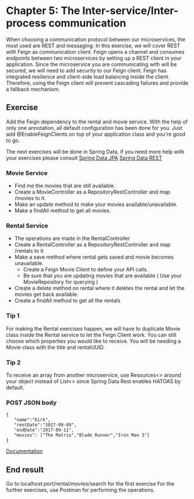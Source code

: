 # Chapter 5: The Inter-service/Inter-process communication 
When choosing a communication protocol between our microservices, the most used are REST and messaging. 
In this exercise, we will cover REST with Feign as communication client. 
Feign opens a channel and consumes endpoints between two microservices by setting up a REST client in your application.
Since the microservice you are communicating with will be secured, we will need to add security to our Feign client. 
Feign has integrated resilience and client-side load balancing inside the client.
Therefore, using the Feign client will prevent cascading failures and provide a fallback mechanism.

## Exercise 
Add the Feign dependency to the rental and movie service.
With the help of only one annotation, all default configuration has been done for you.
Just add @EnableFeignClients on top of your application class and you're good to go.

The next exercises will be done in Spring Data, if you need more help with your exercises please consult 
[Spring Data JPA](https://docs.spring.io/spring-data/jpa/docs/1.11.6.RELEASE/reference/html/)
[Spring Data REST](https://docs.spring.io/spring-data/rest/docs/current/reference/html/)

### Movie Service
* Find me the movies that are still available.
* Create a MovieController as a RepositoryRestController and map /movies to it.
 * Make an update method to make your movies available/unavailable.
 * Make a findAll method to get all movies.

### Rental Service
* The operations are made in the RentalController
* Create a RentalController as a RepositoryRestController and map /rentals to it
 * Make a save method where rental gets saved and movie becomes unavailable.
   * Create a Feign Movie Client to define your API calls.
   * Be sure that you are updating movies that are available ( Use your MovieRepository for querying )
 * Create a delete method on rental where it deletes the rental and let the movies get back available.
 * Create a findAll method to get all the rentals

### Tip 1
For making the Rental exercises happen, we will have to duplicate Movie class inside the Rental service to let the Feign Client work.
You can still choose which properties you would like to receive.
You will be needing a Movie class with the title and rentalUUID.

### Tip 2
To receive an array from another microservice, use Resources<> around your object instead of List<> since Spring Data Rest enables HATOAS by default. 

### POST JSON body
```
{
   "name":"Kirk",
   "rentDate":"2017-09-09",
   "endDate":"2017-09-11",
   "movies": ["The Matrix","Blade Runner","Iron Man 3"]
}

```

[Documentation](http://projects.spring.io/spring-cloud/spring-cloud.html#spring-cloud-feign)

## End result
Go to localhost:port/rental/movies/search for the first exercise
For the further exercises, use Postman for performing the operations.


